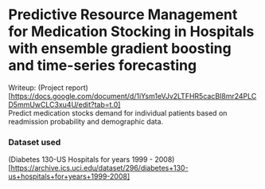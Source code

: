 # Predictive Resource Management for Medication Stocking in Hospitals with ensemble gradient boosting and time-series forecasting
Writeup: (Project report)[https://docs.google.com/document/d/1iYsm1eVJv2LTFHR5cacBI8mr24PLCD5mmUwCLC3xu4U/edit?tab=t.0]
<br/>
Predict medication stocks demand for individual patients based on readmission probability and demographic data. 

### Dataset used
(Diabetes 130-US Hospitals for years 1999 - 2008)[https://archive.ics.uci.edu/dataset/296/diabetes+130-us+hospitals+for+years+1999-2008]
<br/>